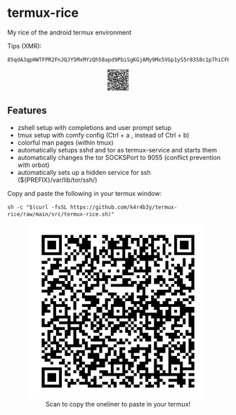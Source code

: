 # termux-rice
My rice of the android termux environment

Tips (XMR):
```
85qdAJqpHWTFPR2FnJQJY5MxMYzQh58apd9PbiSgKGjAMy9Mx5VGp1yS5r83S8c1p7hiCFH2uE3m8bAr5PxrGHNm63PReuP
```
<center> 
<figure>
<img src="pics/xmrqr.webp" width="50">
</figure>
</center>

## Features
- zshell setup with completions and user prompt setup
- tmux setup with comfy config (Ctrl + a , instead of Ctrl + b)
- colorful man pages (within tmux)
- automatically setups sshd and tor as termux-service and starts them
- automatically changes the tor SOCKSPort to 9055 (conflict prevention with orbot)
- automatically sets up a hidden service for ssh (${PREFIX}/var/lib/tor/ssh/)

Copy and paste the following in your termux window:

```
sh -c "$(curl -fsSL https://github.com/k4r4b3y/termux-rice/raw/main/src/termux-rice.sh)"
```

<center> 
<figure>
<img src="pics/qr-code.webp" width="400">
<figcaption>Scan to copy the oneliner to paste in your termux!</figcaption>
</figure>
</center>

